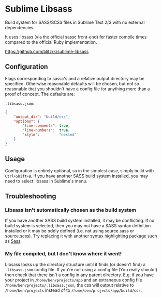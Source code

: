 # Sublime Libsass

Build system for SASS/SCSS files in Sublime Text 2/3 with no external dependencies

It uses libsass (via the official sassc front-end) for faster compile times compared to the official Ruby implementation.

https://github.com/blitzrk/sublime-libsass

## Configuration

Flags corresponding to sassc's and a relative output directory may be specified. Otherwise reasonable defaults will be chosen, but not so reasonable that you shouldn't have a config file for anything more than a proof of concept. The defaults are:

`.libsass.json`:

```json
{
	"output_dir": "build/css",
	"options": {
		"line-comments": true,
		"line-numbers":  true,
		"style":         "nested"
	}
}
```

## Usage

Configuration is entirely optional, so in the simplest case, simply build with `Ctrl+Shift+B`. If you have another SASS build system installed, you may need to select libsass in Sublime's menu.

## Troubleshooting

### Libsass isn't automatically chosen as the build system

If you have another SASS build system installed, it may be conflicting. If no build system is selected, then you may not have a SASS syntax definition installed or it may be oddly defined (i.e. not using source.sass or source.scss). Try replacing it with another syntax highlighting package such as [Sass](https://github.com/nathos/sass-textmate-bundle).

### My file compiled, but I don't know where it went!

Libsass looks up the directory structure until it finds (or doesn't find) a `.libsass.json` config file. If you're not using a config file (You really should!) then check that there isn't a config in any parent directory. E.g. if you have your project in `/home/ben/projects/app` and an extraneous config file `/home/ben/projects/.libsass.json`, the css will output relative to `/home/ben/projects` instead of to `/home/ben/projects/app/build/css`.
